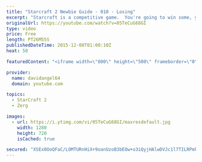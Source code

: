 ```yaml
---
title: "Starcraft 2 Newbie Guide - 010 - Losing"
excerpt: "Starcraft is a competitive game.  You're going to win some, you're going to lose some.  When you win a game, you feel good, and that's awesome.  But how do you react to losing a game?  How you react to losing in a competitive game like Starcraft 2 is an important consideration.  The biggest concept is"
originalUrl: https://youtube.com/watch?v=05TeCuG68GI
type: video
price: Free
length: PT26M55S
publishedDateTime: 2015-12-08T01:00:10Z
heat: 50

featuredContent: "<iframe width=\"800\" height=\"500\" frameborder=\"0\" src=\"https://www.youtube.com/embed/05TeCuG68GI\" allow=\"accelerometer; autoplay; encrypted-media; gyroscope; picture-in-picture\" allowfullscreen></iframe>"

provider:
  name: davidangel64
  domain: youtube.com

topics:
  - StarCraft 2
  - Zerg

images:
  - url: https://i.ytimg.com/vi/05TeCuG68GI/maxresdefault.jpg
    width: 1280
    height: 720
    isCached: true

secured: "XSEx0OoQFaC/LOMTURnHiX+9oanUzoB3bEOw+o3iQyjHAlwDVJc1l7TILRPmkWLUyRWUxm1PEoa939Oa+fWSw2nhQ42JrE0csCoJzFz9bGzNddXU7Rg9oxNiUDKWuKnk37NGn88VVIJ2sxPxFfTJQAVkhtCU34G8Tn4jVWQb4ESIA/VzU3wHz677T2pC6qKdBUy/WPNtpX6o2bWEyb9fxiBvqpb9dGr964cTjexRPZHEc2Gfx/Hskon69k/yo0JGkkib2W8TtqW2qWQljbXlhCXAj1r2SwGBt36jAaKoJ+bpKSWG5xwj/gKskLdUWG/rlU+OtHKok84gY+fMREZwKG6/5ukgasio652LP5eHGJqBSbKSz1RX5XsrsG/F5M6Ex4a3Me64Bx0MqeGFjH9PG1fCjdvXEXDjnRKqn0c5T2Y=;BOg1jm0qwuTCDxeW02LLvA=="
---
```


